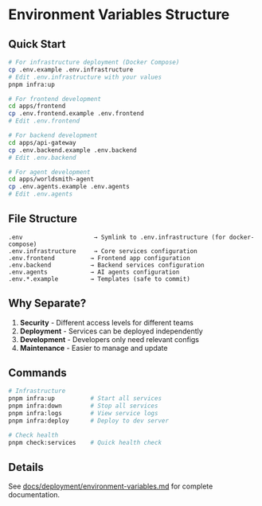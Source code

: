 # Environment Variables Structure

## Quick Start

```bash
# For infrastructure deployment (Docker Compose)
cp .env.example .env.infrastructure
# Edit .env.infrastructure with your values
pnpm infra:up

# For frontend development
cd apps/frontend
cp .env.frontend.example .env.frontend
# Edit .env.frontend

# For backend development
cd apps/api-gateway
cp .env.backend.example .env.backend
# Edit .env.backend

# For agent development
cd apps/worldsmith-agent
cp .env.agents.example .env.agents
# Edit .env.agents
```

## File Structure

```
.env                    → Symlink to .env.infrastructure (for docker-compose)
.env.infrastructure     → Core services configuration
.env.frontend          → Frontend app configuration
.env.backend           → Backend services configuration
.env.agents            → AI agents configuration
.env.*.example         → Templates (safe to commit)
```

## Why Separate?

1. **Security** - Different access levels for different teams
2. **Deployment** - Services can be deployed independently  
3. **Development** - Developers only need relevant configs
4. **Maintenance** - Easier to manage and update

## Commands

```bash
# Infrastructure
pnpm infra:up          # Start all services
pnpm infra:down        # Stop all services
pnpm infra:logs        # View service logs
pnpm infra:deploy      # Deploy to dev server

# Check health
pnpm check:services    # Quick health check
```

## Details

See [docs/deployment/environment-variables.md](environment-variables.md) for complete documentation. 